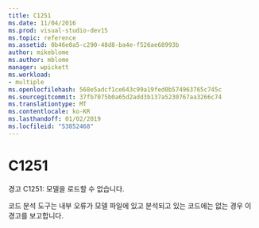 ```yaml
---
title: C1251
ms.date: 11/04/2016
ms.prod: visual-studio-dev15
ms.topic: reference
ms.assetid: 0b46e0a5-c290-48d8-ba4e-f526ae68993b
author: mikeblome
ms.author: mblome
manager: wpickett
ms.workload:
- multiple
ms.openlocfilehash: 568e5adcf1ce643c99a19fed0b574963765c745c
ms.sourcegitcommit: 37fb7075b0a65d2add3b137a5230767aa3266c74
ms.translationtype: MT
ms.contentlocale: ko-KR
ms.lasthandoff: 01/02/2019
ms.locfileid: "53852468"
---
```

# <a name="c1251"></a>C1251
경고 C1251: 모델을 로드할 수 없습니다.

 코드 분석 도구는 내부 오류가 모델 파일에 있고 분석되고 있는 코드에는 없는 경우 이 경고를 보고합니다.